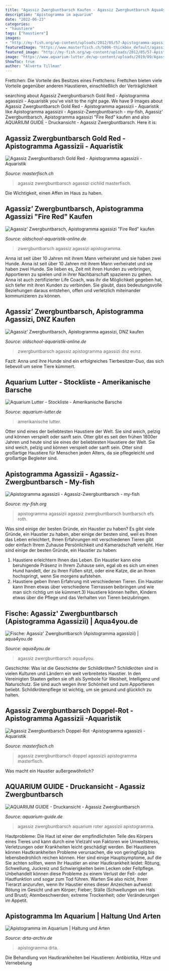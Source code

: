 ```yaml
---
title: "Agassiz Zwergbuntbarsch Kaufen - Agassiz Zwergbuntbarsch Aqua4you"
description: "Apistogramma im aquarium"
date: "2022-06-23"
categories:
- "haustiere"
tags: ["haustiere"]
images:
- "http://my-fish.org/wp-content/uploads/2012/05/57-Apistogramma-agassizii-Quelle-Manuel-Roth.FA_.EFS_.jpg"
featuredImage: "https://www.masterfisch.ch/5006-thickbox_default/agassiz-zwergbuntbarsch-doppel-rot.jpg"
featured_image: "http://my-fish.org/wp-content/uploads/2012/05/57-Apistogramma-agassizii-Quelle-Manuel-Roth.FA_.EFS_.jpg"
image: "https://www.aquarium-lutter.de/wp-content/uploads/2019/09/Agassiz-Zwergbuntbarsch-Apistogramma-agassizii.jpg"
ShowToc: true
author: "Alverta Tillman"
---
```



Frettchen: Die Vorteile des Besitzes eines Frettchens: Frettchen bieten viele Vorteile gegenüber anderen Haustieren, einschließlich der Verträglichkeit

	

		
searching about Agassiz Zwergbuntbarsch Gold Red - Apistogramma agassizii - Aquaristik you've visit to the right page. We have 9 Images about Agassiz Zwergbuntbarsch Gold Red - Apistogramma agassizii - Aquaristik like Apistogramma agassizii - Agassiz-Zwergbuntbarsch - my-fish, Agassiz’ Zwergbuntbarsch, Apistogramma agassizi &quot;Fire Red&quot; kaufen and also AQUARIUM GUIDE - Druckansicht - Agassiz Zwergbuntbarsch. Here it is:
		
    
## Agassiz Zwergbuntbarsch Gold Red - Apistogramma Agassizii - Aquaristik

<img loading=lazy src="https://www.masterfisch.ch/1716-thickbox_default/agassiz-zwergbuntbarsch-gold-red.jpg" onerror="this.onerror=null;this.src='https://tse2.mm.bing.net/th?id=OIP.1WEUm4gJ-ASWfZxky-r_pQHaE7&amp;pid=15.1';" alt="Agassiz Zwergbuntbarsch Gold Red - Apistogramma agassizii - Aquaristik">

_Source: masterfisch.ch_

>agassiz zwergbuntbarsch agassizi cichlid masterfisch. 

	

Die Wichtigkeit, einen Affen im Haus zu haben.

    
## Agassiz’ Zwergbuntbarsch, Apistogramma Agassizi &quot;Fire Red&quot; Kaufen

<img loading=lazy src="https://www.oldschool-aquaristik-online.de/WebRoot/Store18/Shops/62020582/59B3/097C/E7E0/D8F9/C2E0/0A0C/6D0A/DFCE/Agassiz_8217__Zwergbuntbarsch_Apistogramma_agassizi_Fire_Red_3.jpg" onerror="this.onerror=null;this.src='https://tse3.mm.bing.net/th?id=OIP.PEFAomIgd2nfv54-dv7eqgHaHa&amp;pid=15.1';" alt="Agassiz’ Zwergbuntbarsch, Apistogramma agassizi &quot;Fire Red&quot; kaufen">

_Source: oldschool-aquaristik-online.de_

>zwergbuntbarsch agassiz agassizi apistogramma. 

	

Anna ist seit über 10 Jahren mit ihrem Mann verheiratet und sie haben zwei Hunde.
Anna ist seit über 10 Jahren mit ihrem Mann verheiratet und sie haben zwei Hunde. Sie lieben es, Zeit mit ihren Hunden zu verbringen, Apportieren zu spielen und in ihrer Nachbarschaft spazieren zu gehen. Anna ist auch zertifizierter Life Coach, was ihr die Möglichkeit gegeben hat, sich tiefer mit ihren Kunden zu verbinden. Sie glaubt, dass bedeutungsvolle Beziehungen daraus entstehen, offen und verletzlich miteinander kommunizieren zu können.

    
## Agassiz’ Zwergbuntbarsch, Apistogramma Agassizi, DNZ Kaufen

<img loading=lazy src="https://www.oldschool-aquaristik-online.de/WebRoot/Store18/Shops/62020582/5887/842F/4FEC/43B5/7DDB/C0A8/2BBA/C3A3/Apistogramma_agassizi.jpg" onerror="this.onerror=null;this.src='https://tse1.mm.bing.net/th?id=OIP.l-PitxUhPzdCoQqrXYZYzQAAAA&amp;pid=15.1';" alt="Agassiz’ Zwergbuntbarsch, Apistogramma agassizi, DNZ kaufen">

_Source: oldschool-aquaristik-online.de_

>zwergbuntbarsch agassiz apistogramma agassizi dnz eunz. 

	

Fazit: Anna und ihre Hunde sind ein erfolgreiches Tierbesitzer-Duo, das sich liebevoll um seine Tiere kümmert.

    
## Aquarium Lutter - Stockliste - Amerikanische Barsche

<img loading=lazy src="https://www.aquarium-lutter.de/wp-content/uploads/2019/09/Agassiz-Zwergbuntbarsch-Apistogramma-agassizii.jpg" onerror="this.onerror=null;this.src='https://tse3.mm.bing.net/th?id=OIP.CXDN9rqV0-ra_3EoMLTozAHaEK&amp;pid=15.1';" alt="Aquarium Lutter - Stockliste - Amerikanische Barsche">

_Source: aquarium-lutter.de_

>amerikanische lutter. 

	

Otter sind eines der beliebtesten Haustiere der Welt. Sie sind weich, pelzig und können verspielt oder sanft sein.
Otter gibt es seit den frühen 1800er Jahren und heute sind sie eines der beliebtesten Haustiere der Welt. Sie sind weich, pelzig und können verspielt oder sanft sein. Otter sind großartige Haustiere für Menschen jeden Alters, da sie pflegeleicht und großartige Begleiter sind.

    
## Apistogramma Agassizii - Agassiz-Zwergbuntbarsch - My-fish

<img loading=lazy src="http://my-fish.org/wp-content/uploads/2012/05/57-Apistogramma-agassizii-Quelle-Manuel-Roth.FA_.EFS_.jpg" onerror="this.onerror=null;this.src='https://tse2.mm.bing.net/th?id=OIP.IHKxI1AltWi_uQgcyWT-PgHaE8&amp;pid=15.1';" alt="Apistogramma agassizii - Agassiz-Zwergbuntbarsch - my-fish">

_Source: my-fish.org_

>apistogramma agassizii agassiz zwergbuntbarsch buntbarsch efs roth. 

	

Was sind einige der besten Gründe, ein Haustier zu haben?
Es gibt viele Gründe, ein Haustier zu haben, aber einige der besten sind, weil es Ihnen das Leben erleichtert, Ihnen Erfahrungen mit verschiedenen Tieren gibt oder einfach Ihrem Zuhause Persönlichkeit und Kameradschaft verleiht. Hier sind einige der besten Gründe, ein Haustier zu haben:
1. Haustiere erleichtern Ihnen das Leben. Ein Haustier kann eine beruhigende Präsenz in Ihrem Zuhause sein, egal ob es sich um einen Hund handelt, der zu Ihren Füßen sitzt, oder eine Katze, die an Ihnen hochspringt, wenn Sie morgens aufstehen.
2. Haustiere geben Ihnen Erfahrung mit verschiedenen Tieren. Ein Haustier kann Ihnen etwas über verschiedene Tierrassen beibringen und wie man sich richtig um sie kümmert.3) Haustiere können helfen, Kindern etwas über die Pflege und das Verhalten von Tieren beizubringen.

    
## Fische: Agassiz&#039; Zwergbuntbarsch (Apistogramma Agassizii) | Aqua4you.de

<img loading=lazy src="http://www.aqua4you.de/inc/thumb.php?image=fische/zWoymHE0RasZ.jpg&amp;w=200" onerror="this.onerror=null;this.src='https://tse3.mm.bing.net/th?id=OIP.YNKz5UFv3IAHC38u63c4CAAAAA&amp;pid=15.1';" alt="Fische: Agassiz&#039; Zwergbuntbarsch (Apistogramma agassizii) | aqua4you.de">

_Source: aqua4you.de_

>agassiz zwergbuntbarsch aqua4you. 

	

Geschichte: Was ist die Geschichte der Schildkröten?
Schildkröten sind in vielen Kulturen und Ländern ein weit verbreitetes Haustier. In den Vereinigten Staaten gelten sie oft als Symbole für Weisheit, Intelligenz und Naturschutz. Sie sind auch wegen ihrer Schönheit und zum Apportieren beliebt. Schildkrötenpflege ist wichtig, um sie gesund und glücklich zu halten.

    
## Agassiz Zwergbuntbarsch Doppel-Rot -Apistogramma Agassizii -Aquaristik

<img loading=lazy src="https://www.masterfisch.ch/5006-thickbox_default/agassiz-zwergbuntbarsch-doppel-rot.jpg" onerror="this.onerror=null;this.src='https://tse3.mm.bing.net/th?id=OIP.kV0RMog23kpS3IndXTd2rQHaE7&amp;pid=15.1';" alt="Agassiz Zwergbuntbarsch Doppel-Rot -Apistogramma agassizii -Aquaristik">

_Source: masterfisch.ch_

>agassiz zwergbuntbarsch doppel agassizii apistogramma masterfisch. 

	

Was macht ein Haustier außergewöhnlich?

    
## AQUARIUM GUIDE - Druckansicht - Agassiz Zwergbuntbarsch

<img loading=lazy src="https://www.aquarium-guide.de/agassiz_zwergbuntbarsch_p.gif" onerror="this.onerror=null;this.src='https://tse4.mm.bing.net/th?id=OIP.180uvsPGNntHWzvmqpEujwHaE3&amp;pid=15.1';" alt="AQUARIUM GUIDE - Druckansicht - Agassiz Zwergbuntbarsch">

_Source: aquarium-guide.de_

>agassiz zwergbuntbarsch aquarium roter agassizii apistogramma. 

	

Hautprobleme:
Die Haut ist einer der empfindlichsten Teile des Körpers eines Tieres und kann durch eine Vielzahl von Faktoren wie Umweltstress, Verletzungen oder Krankheiten leicht geschädigt werden. Bei Haustieren können Hautkrankheiten Probleme verursachen, die von geringfügig bis lebensbedrohlich reichen können. Hier sind einige Hauptsymptome, auf die Sie achten sollten, wenn Ihr Haustier an einer Hautkrankheit leidet: Rötung, Schwellung, Juckreiz und Schwierigkeiten beim Lecken oder Fellpflege. Unbehandelt können diese Probleme zu einem Verlust der Fell- oder Hautfunktion und sogar zum Tod führen. Warten Sie also nicht, Ihren Tierarzt anzurufen, wenn Ihr Haustier eines dieser Anzeichen aufweist: Rötung im Gesicht und am Körper; Fieber; Ställe (Schwellungen um Hals und Brust); Atembeschwerden; extreme Trockenheit; oder Veränderungen im Appetit.

    
## Apistogramma Im Aquarium | Haltung Und Arten

<img loading=lazy src="https://www.drta-archiv.de/wp-content/uploads/2021/07/Apistogrammas-1024x768.jpg" onerror="this.onerror=null;this.src='https://tse4.mm.bing.net/th?id=OIP.Q-W5_EDUuyH6K7G1yyIviAHaFj&amp;pid=15.1';" alt="Apistogramma im Aquarium | Haltung und Arten">

_Source: drta-archiv.de_

>apistogramma drta. 

	

Die Behandlung von Hautkrankheiten bei Haustieren: Antibiotika, Hitze und Vernebelung

